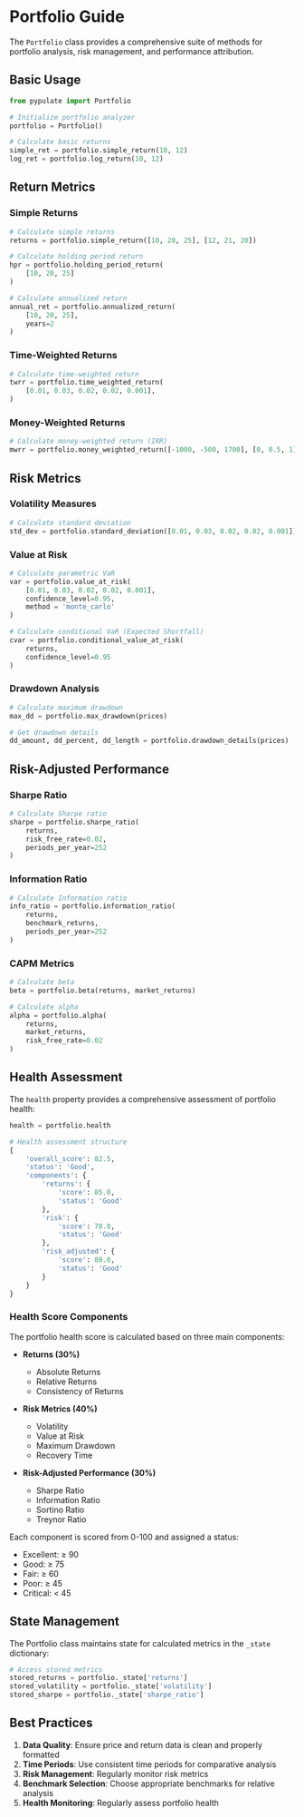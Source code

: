 # Portfolio Guide

The `Portfolio` class provides a comprehensive suite of methods for portfolio analysis, risk management, and performance attribution.

## Basic Usage

```python
from pypulate import Portfolio

# Initialize portfolio analyzer
portfolio = Portfolio()

# Calculate basic returns
simple_ret = portfolio.simple_return(10, 12)
log_ret = portfolio.log_return(10, 12)


```

## Return Metrics

### Simple Returns
```python
# Calculate simple returns
returns = portfolio.simple_return([10, 20, 25], [12, 21, 20])

# Calculate holding period return
hpr = portfolio.holding_period_return(
    [10, 20, 25]
)

# Calculate annualized return
annual_ret = portfolio.annualized_return(
    [10, 20, 25],
    years=2
)
```

### Time-Weighted Returns
```python
# Calculate time-weighted return
twrr = portfolio.time_weighted_return(
    [0.01, 0.03, 0.02, 0.02, 0.001],
)
```

### Money-Weighted Returns
```python
# Calculate money-weighted return (IRR)
mwrr = portfolio.money_weighted_return([-1000, -500, 1700], [0, 0.5, 1], 0)
```

## Risk Metrics

### Volatility Measures
```python
# Calculate standard deviation
std_dev = portfolio.standard_deviation([0.01, 0.03, 0.02, 0.02, 0.001])
```

### Value at Risk
```python
# Calculate parametric VaR
var = portfolio.value_at_risk(
    [0.01, 0.03, 0.02, 0.02, 0.001],
    confidence_level=0.95,
    method = 'monte_carlo'
)

# Calculate conditional VaR (Expected Shortfall)
cvar = portfolio.conditional_value_at_risk(
    returns,
    confidence_level=0.95
)
```

### Drawdown Analysis
```python
# Calculate maximum drawdown
max_dd = portfolio.max_drawdown(prices)

# Get drawdown details
dd_amount, dd_percent, dd_length = portfolio.drawdown_details(prices)
```

## Risk-Adjusted Performance

### Sharpe Ratio
```python
# Calculate Sharpe ratio
sharpe = portfolio.sharpe_ratio(
    returns,
    risk_free_rate=0.02,
    periods_per_year=252
)
```

### Information Ratio
```python
# Calculate Information ratio
info_ratio = portfolio.information_ratio(
    returns,
    benchmark_returns,
    periods_per_year=252
)
```

### CAPM Metrics
```python
# Calculate beta
beta = portfolio.beta(returns, market_returns)

# Calculate alpha
alpha = portfolio.alpha(
    returns,
    market_returns,
    risk_free_rate=0.02
)
```

## Health Assessment

The `health` property provides a comprehensive assessment of portfolio health:

```python
health = portfolio.health

# Health assessment structure
{
    'overall_score': 82.5,
    'status': 'Good',
    'components': {
        'returns': {
            'score': 85.0,
            'status': 'Good'
        },
        'risk': {
            'score': 78.0,
            'status': 'Good'
        },
        'risk_adjusted': {
            'score': 88.0,
            'status': 'Good'
        }
    }
}
```

### Health Score Components

The portfolio health score is calculated based on three main components:

- **Returns (30%)**
  - Absolute Returns
  - Relative Returns
  - Consistency of Returns

- **Risk Metrics (40%)**
  - Volatility
  - Value at Risk
  - Maximum Drawdown
  - Recovery Time

- **Risk-Adjusted Performance (30%)**
  - Sharpe Ratio
  - Information Ratio
  - Sortino Ratio
  - Treynor Ratio

Each component is scored from 0-100 and assigned a status:
- Excellent: ≥ 90
- Good: ≥ 75
- Fair: ≥ 60
- Poor: ≥ 45
- Critical: < 45

## State Management

The Portfolio class maintains state for calculated metrics in the `_state` dictionary:

```python
# Access stored metrics
stored_returns = portfolio._state['returns']
stored_volatility = portfolio._state['volatility']
stored_sharpe = portfolio._state['sharpe_ratio']
```

## Best Practices

1. **Data Quality**: Ensure price and return data is clean and properly formatted
2. **Time Periods**: Use consistent time periods for comparative analysis
3. **Risk Management**: Regularly monitor risk metrics
4. **Benchmark Selection**: Choose appropriate benchmarks for relative analysis
5. **Health Monitoring**: Regularly assess portfolio health 